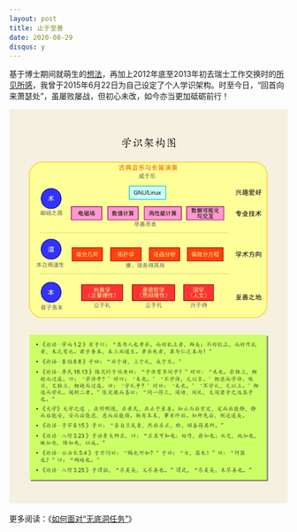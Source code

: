 ```yaml
---
layout: post
title: 止于至善
date: 2020-08-29
disqus: y
---
```


基于博士期间就萌生的[想法](https://www.douban.com/note/715691084/)，再加上2012年底至2013年初去瑞士工作交换时的[所见所感](https://www.douban.com/note/640953734/)，我曾于2015年6月22日为自己设定了个人学识架构。时至今日，“回首向来萧瑟处”，虽屡败屡战，但初心未改，如今亦当更加砥砺前行！

![](/figures/p75606492.jpg)

更多阅读：《[如何面对“无底洞任务”](https://www.douban.com/note/646621349/)》
